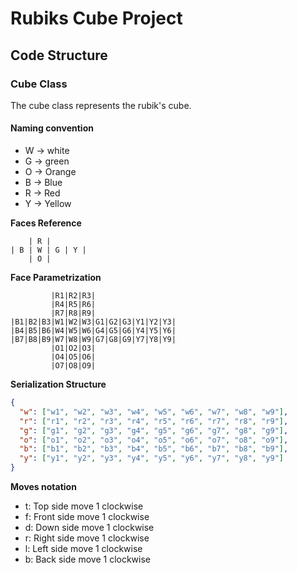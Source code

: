 # Rubiks Cube Project

## Code Structure

### Cube Class

The cube class represents the rubik's cube.

#### Naming convention

- W -> white
- G -> green
- O -> Orange
- B -> Blue
- R -> Red
- Y -> Yellow

**Faces Reference**

```
	| R |
| B | W | G | Y |
	| O |
```

**Face Parametrization**

```
         |R1|R2|R3|
         |R4|R5|R6|
         |R7|R8|R9|
|B1|B2|B3|W1|W2|W3|G1|G2|G3|Y1|Y2|Y3|
|B4|B5|B6|W4|W5|W6|G4|G5|G6|Y4|Y5|Y6|
|B7|B8|B9|W7|W8|W9|G7|G8|G9|Y7|Y8|Y9|
         |O1|O2|O3|
         |O4|O5|O6|
         |O7|O8|O9|
```

**Serialization Structure**

```json
{
  "w": ["w1", "w2", "w3", "w4", "w5", "w6", "w7", "w8", "w9"],
  "r": ["r1", "r2", "r3", "r4", "r5", "r6", "r7", "r8", "r9"],
  "g": ["g1", "g2", "g3", "g4", "g5", "g6", "g7", "g8", "g9"],
  "o": ["o1", "o2", "o3", "o4", "o5", "o6", "o7", "o8", "o9"],
  "b": ["b1", "b2", "b3", "b4", "b5", "b6", "b7", "b8", "b9"],
  "y": ["y1", "y2", "y3", "y4", "y5", "y6", "y7", "y8", "y9"]
}
```

**Moves notation**

- t: Top side move 1 clockwise
- f: Front side move 1 clockwise
- d: Down side move 1 clockwise
- r: Right side move 1 clockwise
- l: Left side move 1 clockwise
- b: Back side move 1 clockwise
